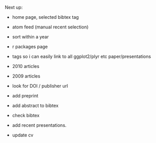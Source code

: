 Next up:

* home page, selected bibtex tag
* atom feed (manual recent selection)
* sort within a year
* r packages page
* tags so i can easily link to all ggplot2/plyr etc paper/presentations

* 2010 articles
* 2009 articles

* look for DOI / publisher url
* add preprint
* add abstract to bibtex
* check bibtex
  
* add recent presentations.

* update cv
